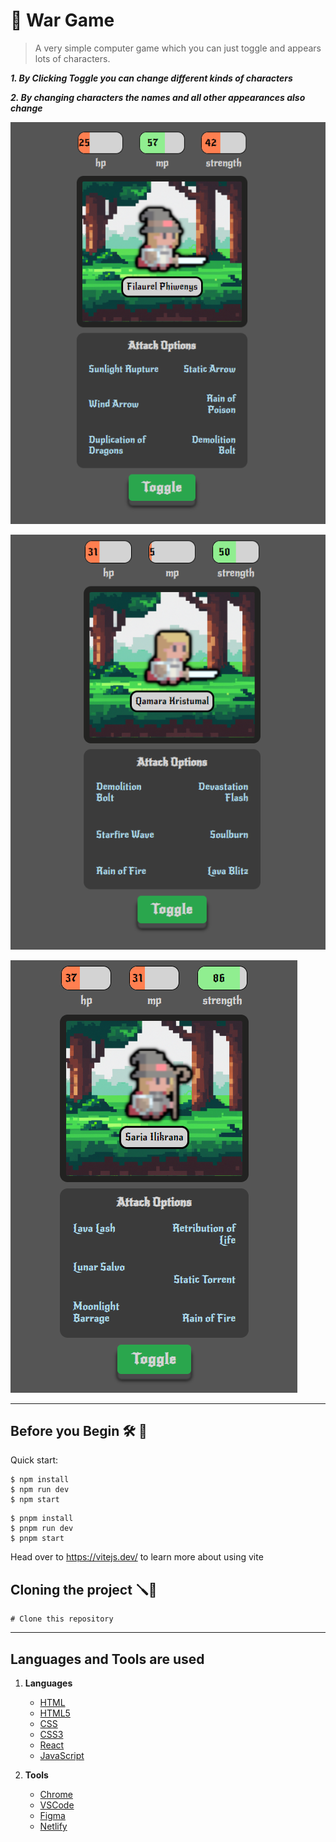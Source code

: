 # 🥷 War Game

> A very simple computer game which you can just toggle and appears lots of characters.

**_1. By Clicking Toggle you can change different kinds of characters_**

**_2. By changing characters the names and all other appearances also change_**

![Alt text](./screenshots/charactor-1.png)

![Alt text](./screenshots/charactor-2.png)

![Alt text](./screenshots/charactor-3.png)

-----



## Before you Begin 🛠 🔨


Quick start:

```
$ npm install
$ npm run dev
$ npm start

```

```
$ pnpm install
$ pnpm run dev
$ pnpm start

```

Head over to https://vitejs.dev/ to learn more about using vite


## Cloning the project 🪛🔨

```
# Clone this repository

```





-----



## Languages and Tools are used

1. **Languages**
    + [HTML](https://github.com/topics/html)
    + [HTML5](https://github.com/topics/html5)
    + [CSS](https://github.com/topics/css)
    + [CSS3](https://github.com/topics/css3)
    + [React](https://github.com/topics/react)
    + [JavaScript](https://github.com/topics/javascript)

2. **Tools** 
    + [Chrome](https://github.com/topics/chrome)
    + [VSCode](https://github.com/topics/vscode)
    + [Figma](https://github.com/topics/figma)
    + [Netlify](https://github.com/topics/netlify)
